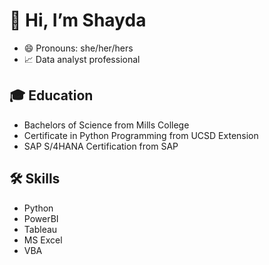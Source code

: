 # 👋 Hi, I’m Shayda
- 😄 Pronouns: she/her/hers
- 📈 Data analyst professional

## 🎓 Education
- Bachelors of Science from Mills College
- Certificate in Python Programming from UCSD Extension
- SAP S/4HANA Certification from SAP

## 🛠️ Skills
- Python
- PowerBI
- Tableau
- MS Excel 
- VBA


<!---
shayda-maher/shayda-maher is a ✨ special ✨ repository because its `README.md` (this file) appears on your GitHub profile.
You can click the Preview link to take a look at your changes.
--->
